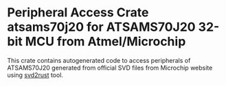 # Peripheral Access Crate atsams70j20 for ATSAMS70J20 32-bit MCU from Atmel/Microchip

This crate contains autogenerated code to access peripherals of ATSAMS70J20 generated from official SVD files from Microchip website using [svd2rust](https://github.com/rust-embedded/svd2rust/) tool.